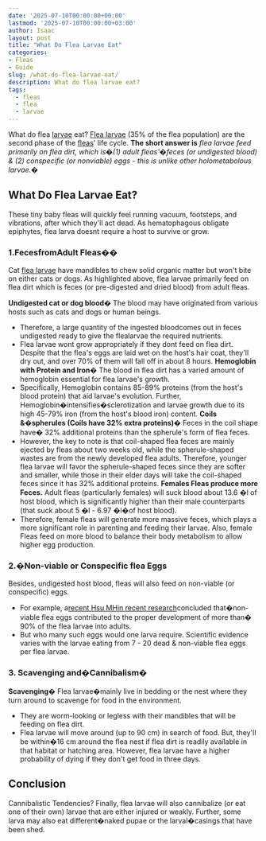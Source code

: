 ```yaml
---
date: '2025-07-10T00:00:00+00:00'
lastmod: '2025-07-10T00:00:00+03:00'
author: Isaac
layout: post
title: "What Do Flea Larvae Eat"
categories:
- Fleas
- Guide
slug: /what-do-flea-larvae-eat/
description: What do flea larvae eat?
tags: 
  - fleas
  - flea
  - larvae
---
```

What do flea [larvae](/posts/what-do-flea-larvae-look-like/) eat?
[Flea larvae](http://npic.orst.edu/pest/flea.html)
(35% of the flea population) are the second phase of the [fleas](/posts/where-do-flea-larvae-live/)' life cycle.
**The short answer is**
*flea larvae feed primarily on flea dirt, which is�(1) adult fleas'�feces (or undigested blood) & (2) conspecific (or nonviable) eggs - this is unlike other holometabolous larvae.�*
## What Do Flea Larvae Eat?
These tiny
baby fleas
will quickly feel running vacuum, footsteps, and vibrations, after which they'll act dead.
As hematophagous obligate epiphytes, flea larva doesnt require a host to survive or grow.
### 1.**Feces**from**Adult Fleas��**
Cat
[flea larvae](https://pestpolicy.com/what-do-flea-larvae-look-like/)
have mandibles to chew solid organic matter but won't bite on either cats or dogs.
As highlighted above, flea larvae primarily feed on flea dirt  which is feces (or pre-digested and dried blood) from adult fleas.

**Undigested cat or dog blood�**
The blood may have originated from various hosts such as cats and dogs or human beings.
- Therefore, a large quantity of the ingested bloodcomes out in feces undigested ready to give the flealarvae the required nutrients.
- Flea larvae wont grow appropriately if they dont feed on flea dirt.
Despite that the
flea's eggs
are laid wet on the host's hair coat, they'll dry out, and over 70% of them will fall off in about 8 hours.
**Hemoglobin with Protein and Iron�**
The blood in flea dirt has a varied amount of hemoglobin essential for flea larvae's growth.
- Specifically, Hemoglobin contains 85-89% proteins (from the host's blood protein) that aid larvae's evolution.
Further, Hemoglobin�intensifies�sclerotization and larvae growth due to its high 45-79% iron (from the host's blood iron) content.
**Coils &�spherules (Coils have 32% extra proteins)�**
Feces in the coil shape have� 32% additional proteins than the spherule's form of flea feces.
- However, the key to note is that coil-shaped flea feces are mainly ejected by fleas about two weeks old, while the spherule-shaped wastes are from the newly developed flea adults.
Therefore, younger flea larvae will favor the spherule-shaped feces since they are softer and smaller, while those in their elder days will take the coil-shaped feces since it has 32% additional proteins.
**Females Fleas produce more Feces.**
Adult fleas (particularly females) will suck blood about 13.6 �l of host blood, which is significantly higher than their male counterparts (that suck about 5 �l - 6.97 �l�of host blood).
- Therefore, female fleas will generate more massive feces, which plays a more significant role in parenting and feeding their larvae.
Also, female Fleas feed on more blood to balance their body metabolism to allow higher egg production.
### 2.�Non-viable or Conspecific flea Eggs
Besides, undigested host blood, fleas will also feed on non-viable (or conspecific) eggs.
- For example, a[recent Hsu MHin recent research](https://pubmed.ncbi.nlm.nih.gov/12510898/)concluded that�non-viable flea eggs contributed to the proper development of more than� 90% of the flea larvae into adults.
- But who many such eggs would one larva require.
Scientific evidence varies with the larvae eating from 7 - 20 dead & non-viable
flea eggs
per flea larvae.
### **3. Scavenging and�Cannibalism�**
**Scavenging�**
Flea larvae�mainly live
in bedding or the nest where they turn around to scavenge for food in the environment.
- They are worm-looking or legless with their mandibles that will be feeding on flea dirt.
- Flea larvae will move around (up to 90 cm) in search of food.
But, they'll be within�16 cm around the flea nest if flea dirt is readily available in that habitat or hatching area. However, flea larvae have a higher probability of dying if they don't get food in three days.
## Conclusion
Cannibalistic Tendencies? Finally, flea larvae will also cannibalize (or eat one of their own) larvae that are either injured or weakly.
Further, some larva may also eat different�naked pupae or the larval�casings that have been shed.
